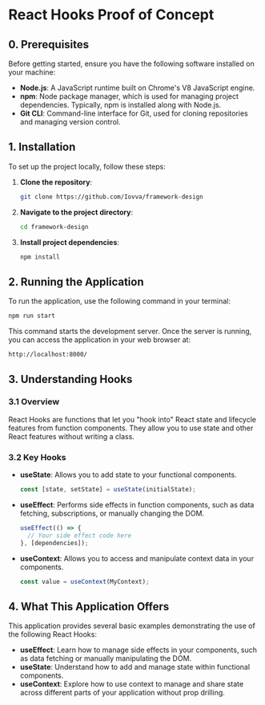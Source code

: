 # React Hooks Proof of Concept

## 0. Prerequisites
Before getting started, ensure you have the following software installed on your machine:

- **Node.js**: A JavaScript runtime built on Chrome's V8 JavaScript engine.
- **npm**: Node package manager, which is used for managing project dependencies. Typically, npm is installed along with Node.js.
- **Git CLI**: Command-line interface for Git, used for cloning repositories and managing version control.

## 1. Installation

To set up the project locally, follow these steps:

1. **Clone the repository**:
   ```bash
   git clone https://github.com/Iovva/framework-design
   ```
2. **Navigate to the project directory**:
   ```bash
   cd framework-design
   ```
3. **Install project dependencies**:
   ```bash
   npm install
   ```

## 2. Running the Application

To run the application, use the following command in your terminal:
```bash
npm run start
```
This command starts the development server. Once the server is running, you can access the application in your web browser at:
```
http://localhost:8000/
```

## 3. Understanding Hooks

### 3.1 Overview
React Hooks are functions that let you "hook into" React state and lifecycle features from function components. They allow you to use state and other React features without writing a class.

### 3.2 Key Hooks
- **useState**: Allows you to add state to your functional components.
  ```javascript
  const [state, setState] = useState(initialState);
  ```
- **useEffect**: Performs side effects in function components, such as data fetching, subscriptions, or manually changing the DOM.
  ```javascript
  useEffect(() => {
    // Your side effect code here
  }, [dependencies]);
  ```
- **useContext**: Allows you to access and manipulate context data in your components.
  ```javascript
  const value = useContext(MyContext);
  ```

## 4. What This Application Offers

This application provides several basic examples demonstrating the use of the following React Hooks:

- **useEffect**: Learn how to manage side effects in your components, such as data fetching or manually manipulating the DOM.
- **useState**: Understand how to add and manage state within functional components.
- **useContext**: Explore how to use context to manage and share state across different parts of your application without prop drilling.
